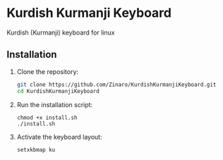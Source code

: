 # Kurdish Kurmanji Keyboard
Kurdish (Kurmanji) keyboard for linux

## Installation

1. Clone the repository:
   ```bash
   git clone https://github.com/Zinaro/KurdishKurmanjiKeyboard.git
   cd KurdishKurmanjiKeyboard
   ```

2. Run the installation script:
    ```
    chmod +x install.sh
    ./install.sh
    ```
3. Activate the keyboard layout:
    ```
    setxkbmap ku
    ```
